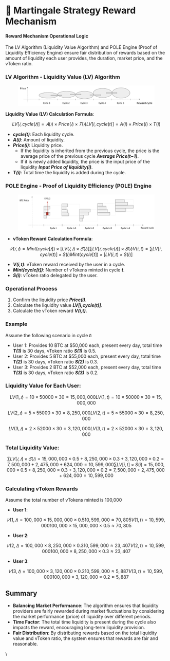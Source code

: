 # 🎲 Martingale Strategy Reward Mechanism

#### Reward Mechanism Operational Logic

The LV Algorithm (Liquidity Value Algorithm) and POLE Engine (Proof of Liquidity Efficiency Engine) ensure fair distribution of rewards based on the amount of liquidity each user provides, the duration, market price, and the vToken ratio.

### LV Algorithm - Liquidity Value (LV) Algorithm

<figure><img src="../../.gitbook/assets/image (9).png" alt=""><figcaption></figcaption></figure>

**Liquidity Value (LV) Calculation Formula**:

$$
LV[𝑖,cycle(𝑡)]=𝐴(𝑖)×Price(𝑖)×𝑇(𝑖)LV[i,cycle(t)]=A(i)×Price(i)×T(i)
$$

* _**cycle(t)**_: Each liquidity cycle.
* _**A(i)**_: Amount of liquidity.
* _**Price(i)**_: Liquidity price.
  * If the liquidity is inherited from the previous cycle, the price is the average price of the previous cycle _**Average Price(t−1)**_.
  * If it is newly added liquidity, the price is the input price of the liquidity _**Input Price of liquidity(i)**_.
* _**T(i)**_: Total time the liquidity is added during the cycle.

### POLE Engine - Proof of Liquidity Efficiency (POLE) Engine

<figure><img src="../../.gitbook/assets/image (10).png" alt=""><figcaption></figcaption></figure>

* **vToken Reward Calculation Formula**:

$$
𝑉(𝑖,𝑡)=Mint(cycle[𝑡])×[LV(𝑖,𝑡)×𝑆(𝑖)]∑LV[𝑖,cycle(𝑡)]×𝑆(𝑖)V(i,t)=∑LV[i,cycle(t)]×S(i)Mint(cycle[t])×[LV(i,t)×S(i)]​
$$

* _**V(i,t)**_: vToken reward received by the user in a cycle.
* _**Mint(cycle\[t])**_: Number of vTokens minted in cycle _**t**_.
* _**S(i)**_: vToken ratio delegated by the user.

### Operational Process

1. Confirm the liquidity price _**Price(i)**_.
2. Calculate the liquidity value _**LV\[i,cycle(t)]**_.
3. Calculate the vToken reward _**V(i,t)**_.

### Example

Assume the following scenario in cycle _**t**_:

* User 1: Provides 10 BTC at $50,000 each, present every day, total time _**T(1)**_ is 30 days, vToken ratio _**S(1)**_ is 0.5.
* User 2: Provides 5 BTC at $55,000 each, present every day, total time _**T(2)**_ is 30 days, vToken ratio _**S(2)**_ is 0.3.
* User 3: Provides 2 BTC at $52,000 each, present every day, total time _**T(3)**_ is 30 days, vToken ratio _**S(3)**_ is 0.2.

### **Liquidity Value for Each User**:

$$
LV(1,𝑡)=10×50000×30=15,000,000LV(1,t)=10×50000×30=15,000,000
$$

$$
LV(2,𝑡)=5×55000×30=8,250,000LV(2,t)=5×55000×30=8,250,000
$$

$$
LV(3,𝑡)=2×52000×30=3,120,000LV(3,t)=2×52000×30=3,120,000
$$

### **Total Liquidity Value**:

$$
∑LV[𝑖,𝑡]×𝑆(𝑖)=15,000,000×0.5+8,250,000×0.3+3,120,000×0.2=7,500,000+2,475,000+624,000=10,599,000∑LV[i,t]×S(i)=15,000,000×0.5+8,250,000×0.3+3,120,000×0.2=7,500,000+2,475,000+624,000=10,599,000
$$

### Calculating vToken Rewards

Assume the total number of vTokens minted is 100,000

* **User 1**:

$$
𝑉(1,𝑡)=100,000×15,000,000×0.510,599,000≈70,805V(1,t)=10,599,000100,000×15,000,000×0.5​≈70,805
$$

* **User 2**:

$$
𝑉(2,𝑡)=100,000×8,250,000×0.310,599,000≈23,407V(2,t)=10,599,000100,000×8,250,000×0.3​≈23,407
$$

* **User 3**:

$$
𝑉(3,𝑡)=100,000×3,120,000×0.210,599,000≈5,887V(3,t)=10,599,000100,000×3,120,000×0.2​≈5,887
$$

## Summary

* **Balancing Market Performance**: The algorithm ensures that liquidity providers are fairly rewarded during market fluctuations by considering the market performance (price) of liquidity over different periods.
* **Time Factor**: The total time liquidity is present during the cycle also impacts the reward, encouraging long-term liquidity provision.
* **Fair Distribution**: By distributing rewards based on the total liquidity value and vToken ratio, the system ensures that rewards are fair and reasonable.

\
